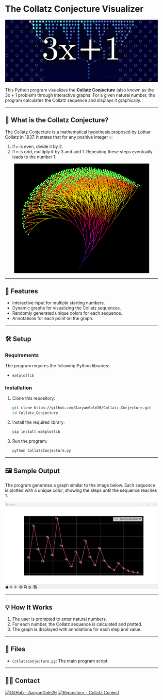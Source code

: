 
# The Collatz Conjecture Visualizer

<p align="center">
<img src="./CC_Banner.png" alt="Collatz Conjecture"/>
</p>

This Python program visualizes the **Collatz Conjecture** (also known as the 3x + 1 problem) through interactive graphs. For a given natural number, the program calculates the Collatz sequence and displays it graphically.

---

## 📜 **What is the Collatz Conjecture?**
The Collatz Conjecture is a mathematical hypothesis proposed by Lothar Collatz in 1937. It states that for any positive integer `n`:
1. If `n` is even, divide it by 2.
2. If `n` is odd, multiply it by 3 and add 1.
Repeating these steps eventually leads to the number 1.

<p align="center">
<img src="./CollatzConjecturePattern.png" alt="Pattern of Collatz Conjecture"/>
</p>

---

## 🚀 **Features**
- Interactive input for multiple starting numbers.
- Dynamic graphs for visualizing the Collatz sequences.
- Randomly generated unique colors for each sequence.
- Annotations for each point on the graph.

---

## 🛠️ **Setup**

### **Requirements**
The program requires the following Python libraries:
- `matplotlib`

### **Installation**
1. Clone this repository:
   ```bash
   git clone https://github.com/AaryanGole26/Collatz_Conjecture.git
   cd Collatz_Conjecture
   ```
2. Install the required library:
   ```bash
   pip install matplotlib
   ```
3. Run the program:
   ```bash
   python CollatzConjecture.py
   ```

---

## 🖼️ **Sample Output**
The program generates a graph similar to the image below. Each sequence is plotted with a unique color, showing the steps until the sequence reaches 1.

![Sample Graph](SampleOutput.png)

---

## 💡 **How It Works**
1. The user is prompted to enter natural numbers.
2. For each number, the Collatz sequence is calculated and plotted.
3. The graph is displayed with annotations for each step and value.

---

## 📂 **Files**
- `CollatzConjecture.py`: The main program script.

---

## 🧑‍💻 **Contact**
[![GitHub - AaryanGole26](https://img.shields.io/badge/GitHub%20-%23AaryanGole26-%2300A6A6?style=for-the-badge)](https://github.com/AaryanGole26)
[![Repository - Collatz Conject](https://img.shields.io/badge/Repository%20-%23CollatzConjecture-%2300A6A6?style=for-the-badge)](https://github.com/AaryanGole26/Collatz_Conjecture)


